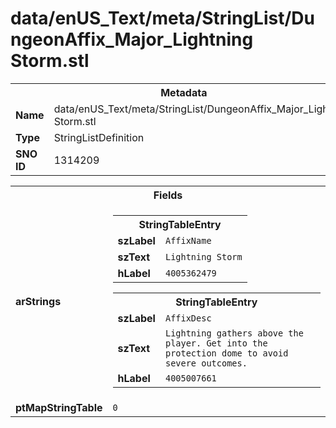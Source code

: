 <h1>data/enUS_Text/meta/StringList/DungeonAffix_Major_Lightning Storm.stl</h1><table><tr><th colspan="100%">Metadata</th></tr><tr><td><b>Name</b></td><td>data/enUS_Text/meta/StringList/DungeonAffix_Major_Lightning Storm.stl</td></tr><tr><td><b>Type</b></td><td>StringListDefinition</td></tr><tr><td><b>SNO ID</b></td><td>1314209</td></tr></table>

<table><tr><th colspan="100%">Fields</th></tr><tr><td><b>arStrings</b></td><td><table><tr><th colspan="100%">StringTableEntry</th></tr><tr><td><b>szLabel</b></td><td><code>AffixName</code></td></tr><tr><td><b>szText</b></td><td><code>Lightning Storm</code></td></tr><tr><td><b>hLabel</b></td><td><code>4005362479</code></td></tr></table>


<table><tr><th colspan="100%">StringTableEntry</th></tr><tr><td><b>szLabel</b></td><td><code>AffixDesc</code></td></tr><tr><td><b>szText</b></td><td><code>Lightning gathers above the player. Get into the protection dome to avoid severe outcomes.</code></td></tr><tr><td><b>hLabel</b></td><td><code>4005007661</code></td></tr></table>


</td></tr><tr><td><b>ptMapStringTable</b></td><td><code>0</code></td></tr></table>

